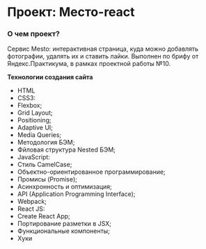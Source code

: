 # Проект: Место-react

### О чем проект?
Сервис Mesto: интерактивная страница, куда можно добавлять фотографии, удалять их и ставить лайки. Выполнен по брифу от Яндекс.Практикума, в рамках проектной работы №10.

**Технологии создания сайта**
* HTML 
* CSS3:
* Flexbox;
* Grid Layout;
* Positioning;
* Adaptive UI;
* Media Queries;
* Методология БЭМ;
* Фйловая структура Nested БЭМ;
* JavaScript:
* Стиль CamelCase;
* Объектно-ориентированное программирование;
* Промисы (Promise);
* Асинхронность и оптимизация;
* API (Application Programming Interface);
* Webpack;
* React JS:
* Create React App;
* Портирование разметки в JSX;
* Функциональные компоненты;
* Хуки
